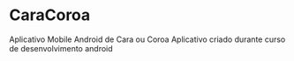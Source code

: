 # CaraCoroa
Aplicativo Mobile Android de Cara ou Coroa
Aplicativo criado durante curso de desenvolvimento android
